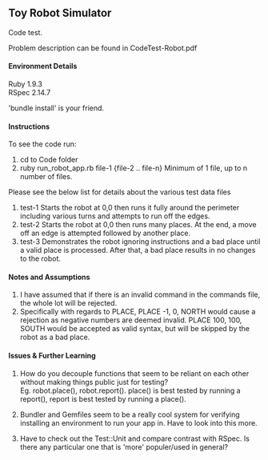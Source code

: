 ## Toy Robot Simulator

Code test.

Problem description can be found in CodeTest-Robot.pdf

#### Environment Details

Ruby 1.9.3  
RSpec 2.14.7  

'bundle install' is your friend. 

#### Instructions

To see the code run:

1. cd to Code folder
2. ruby run_robot_app.rb file-1 {file-2 .. file-n} Minimum of 1 file, up to n number of files.

Please see the below list for details about the various test data files

1. test-1 Starts the robot at 0,0 then runs it fully around the perimeter including various turns and attempts to run off the edges.
1. test-2 Starts the robot at 0,0 then runs many places. At the end, a move off an edge is attempted followed by another place.
1. test-3 Demonstrates the robot ignoring instructions and a bad place until a valid place is processed. After that, a bad place results in no changes to the robot.

#### Notes and Assumptions

1. I have assumed that if there is an invalid command in the commands file, the whole lot will be rejected.
1. Specifically with regards to PLACE, PLACE -1, 0, NORTH would cause a rejection as negative numbers are deemed invalid. PLACE 100, 100, SOUTH would be accepted as valid syntax, but will be skipped by the robot as a bad place.

#### Issues & Further Learning

1. How do you decouple functions that seem to be reliant on each other without making things public just for testing?  
Eg. robot.place(), robot.report(). place() is best tested by running a report(), report is best tested by running a place().

1. Bundler and Gemfiles seem to be a really cool system for verifying
installing an environment to run your app in. Have to look into this more.

1. Have to check out the Test::Unit and compare contrast with RSpec. Is there any particular one that is 'more' populer/used in general?
